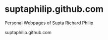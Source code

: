 suptaphilip.github.com
======================

Personal Webpages of Supta Richard Philip

suptaphilip.github.com
